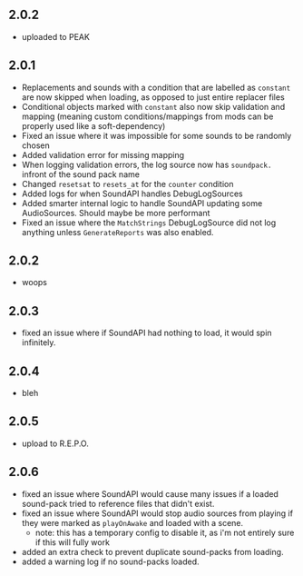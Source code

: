 ## 2.0.2

- uploaded to PEAK

## 2.0.1
- Replacements and sounds with a condition that are labelled as `constant` are now skipped when loading, as opposed to just entire replacer files
- Conditional objects marked with `constant` also now skip validation and mapping (meaning custom conditions/mappings from mods can be properly used like a soft-dependency)
- Fixed an issue where it was impossible for some sounds to be randomly chosen
- Added validation error for missing mapping
- When logging validation errors, the log source now has `soundpack.` infront of the sound pack name
- Changed `resetsat` to `resets_at` for the `counter` condition
- Added logs for when SoundAPI handles DebugLogSources
- Added smarter internal logic to handle SoundAPI updating some AudioSources. Should maybe be more performant
- Fixed an issue where the `MatchStrings` DebugLogSource did not log anything unless `GenerateReports` was also enabled.

## 2.0.2
- woops

## 2.0.3
- fixed an issue where if SoundAPI had nothing to load, it would spin infinitely.

## 2.0.4
- bleh 

## 2.0.5
- upload to R.E.P.O.

## 2.0.6
- fixed an issue where SoundAPI would cause many issues if a loaded sound-pack tried to reference files that didn't exist.
- fixed an issue where SoundAPI would stop audio sources from playing if they were marked as `playOnAwake` and loaded with a scene.
    - note: this has a temporary config to disable it, as i'm not entirely sure if this will fully work
- added an extra check to prevent duplicate sound-packs from loading.
- added a warning log if no sound-packs loaded.